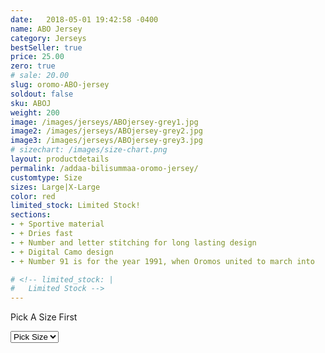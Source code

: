 ```yaml
---
date:   2018-05-01 19:42:58 -0400
name: ABO Jersey
category: Jerseys
bestSeller: true
price: 25.00
zero: true
# sale: 20.00
slug: oromo-ABO-jersey
soldout: false
sku: ABOJ
weight: 200
image: /images/jerseys/ABOjersey-grey1.jpg
image2: /images/jerseys/ABOjersey-grey2.jpg
image3: /images/jerseys/ABOjersey-grey3.jpg
# sizechart: /images/size-chart.png
layout: productdetails
permalink: /addaa-bilisummaa-oromo-jersey/
customtype: Size
sizes: Large|X-Large
color: red
limited_stock: Limited Stock!
sections: 
- + Sportive material
- + Dries fast
- + Number and letter stitching for long lasting design
- + Digital Camo design
- + Number 91 is for the year 1991, when Oromos united to march into 		Addis Ababa also known as FinFinnee with the ABO Flag. 

# <!-- limited_stock: |
#   Limited Stock -->
---
```



<div class="missingSize"><p>Pick A Size First</p></div>

<select id="my-size">
	 <option selected disabled>Pick Size</option>
	  <option disabled>X-Small</option>
	  <option disabled>Small</option>
	  <option disabled>Medium</option>
	  <option>Large</option>
	  <option>X-Large</option>
</select>
